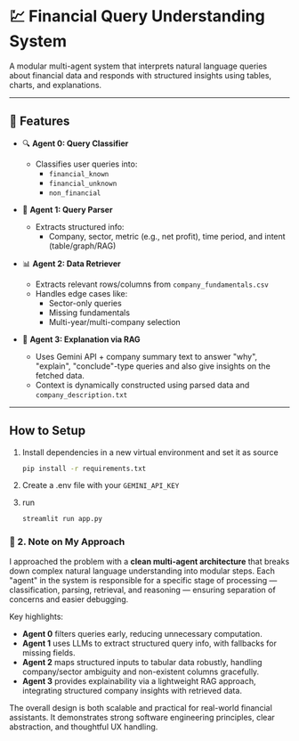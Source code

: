 # 💹 Financial Query Understanding System

A modular multi-agent system that interprets natural language queries about financial data and responds with structured insights using tables, charts, and explanations.

---

## 🚀 Features

- 🔍 **Agent 0: Query Classifier**
  - Classifies user queries into:
    - `financial_known`
    - `financial_unknown`
    - `non_financial`

- 🧠 **Agent 1: Query Parser**
  - Extracts structured info:
    - Company, sector, metric (e.g., net profit), time period, and intent (table/graph/RAG)

- 📊 **Agent 2: Data Retriever**
  - Extracts relevant rows/columns from `company_fundamentals.csv`
  - Handles edge cases like:
    - Sector-only queries
    - Missing fundamentals
    - Multi-year/multi-company selection

- 🧾 **Agent 3: Explanation via RAG**
  - Uses Gemini API + company summary text to answer "why", "explain", "conclude"-type queries and also give insights on the fetched data.
  - Context is dynamically constructed using parsed data and `company_description.txt`

---

## How to Setup
1. Install dependencies  in a new virtual environment and set it as source
   ```bash
   pip install -r requirements.txt
   ```
2. Create a .env file with your ```GEMINI_API_KEY```

3. run
    ```bash
    streamlit run app.py
    ```

### 🧾 2. Note on My Approach

I approached the problem with a **clean multi-agent architecture** that breaks down complex natural language understanding into modular steps. Each "agent" in the system is responsible for a specific stage of processing — classification, parsing, retrieval, and reasoning — ensuring separation of concerns and easier debugging.

Key highlights:
- **Agent 0** filters queries early, reducing unnecessary computation.
- **Agent 1** uses LLMs to extract structured query info, with fallbacks for missing fields.
- **Agent 2** maps structured inputs to tabular data robustly, handling company/sector ambiguity and non-existent columns gracefully.
- **Agent 3** provides explainability via a lightweight RAG approach, integrating structured company insights with retrieved data.

The overall design is both scalable and practical for real-world financial assistants. It demonstrates strong software engineering principles, clear abstraction, and thoughtful UX handling.
